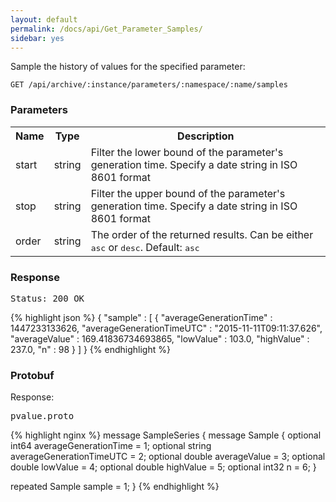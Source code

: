```yaml
---
layout: default
permalink: /docs/api/Get_Parameter_Samples/
sidebar: yes
---
```


Sample the history of values for the specified parameter:

    GET /api/archive/:instance/parameters/:namespace/:name/samples


### Parameters

<table class="inline">
    <tr>
        <th>Name</th>
        <th>Type</th>
        <th>Description</th>
    </tr>
    <tr>
        <td class="code">start</td>
        <td class="code">string</td>
        <td>Filter the lower bound of the parameter's generation time. Specify a date string in ISO 8601 format</td>
    </tr>
    <tr>
        <td class="code">stop</td>
        <td class="code">string</td>
        <td>Filter the upper bound of the parameter's generation time. Specify a date string in ISO 8601 format</td>
    </tr>
    <tr>
        <td class="code">order</td>
        <td class="code">string</td>
        <td>The order of the returned results. Can be either <tt>asc</tt> or <tt>desc</tt>. Default: <tt>asc</tt></td>
    </tr>
</table>
 

### Response

<pre class="header">Status: 200 OK</pre>
{% highlight json %}
{
  "sample" : [ {
    "averageGenerationTime" : 1447233133626,
    "averageGenerationTimeUTC" : "2015-11-11T09:11:37.626",
    "averageValue" : 169.41836734693865,
    "lowValue" : 103.0,
    "highValue" : 237.0,
    "n" : 98
  } ]
}
{% endhighlight %}

### Protobuf

Response:

<pre class="r header">pvalue.proto</pre>
{% highlight nginx %}
message SampleSeries {
  message Sample {
    optional int64 averageGenerationTime = 1;
    optional string averageGenerationTimeUTC = 2;
    optional double averageValue = 3;
    optional double lowValue = 4;
    optional double highValue = 5;
    optional int32 n = 6;
  }

  repeated Sample sample = 1;
}
{% endhighlight %}
